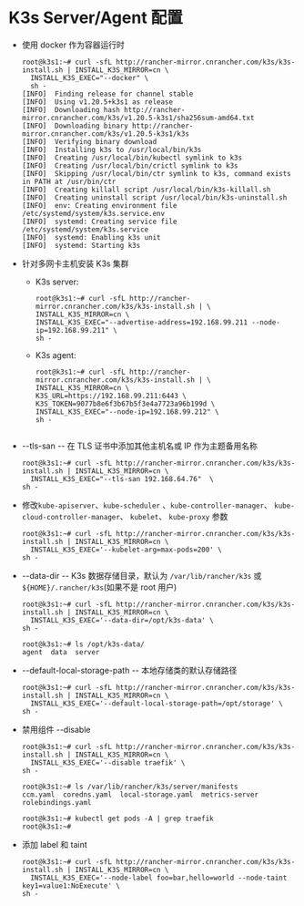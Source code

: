 # K3s Server/Agent 配置

- 使用 docker 作为容器运行时

  ```
  root@k3s1:~# curl -sfL http://rancher-mirror.cnrancher.com/k3s/k3s-install.sh | INSTALL_K3S_MIRROR=cn \
    INSTALL_K3S_EXEC="--docker" \
    sh -
  [INFO]  Finding release for channel stable
  [INFO]  Using v1.20.5+k3s1 as release
  [INFO]  Downloading hash http://rancher-mirror.cnrancher.com/k3s/v1.20.5-k3s1/sha256sum-amd64.txt
  [INFO]  Downloading binary http://rancher-mirror.cnrancher.com/k3s/v1.20.5-k3s1/k3s
  [INFO]  Verifying binary download
  [INFO]  Installing k3s to /usr/local/bin/k3s
  [INFO]  Creating /usr/local/bin/kubectl symlink to k3s
  [INFO]  Creating /usr/local/bin/crictl symlink to k3s
  [INFO]  Skipping /usr/local/bin/ctr symlink to k3s, command exists in PATH at /usr/bin/ctr
  [INFO]  Creating killall script /usr/local/bin/k3s-killall.sh
  [INFO]  Creating uninstall script /usr/local/bin/k3s-uninstall.sh
  [INFO]  env: Creating environment file /etc/systemd/system/k3s.service.env
  [INFO]  systemd: Creating service file /etc/systemd/system/k3s.service
  [INFO]  systemd: Enabling k3s unit
  [INFO]  systemd: Starting k3s
  ```

- 针对多网卡主机安装 K3s 集群

  - K3s server:

    ```
    root@k3s1:~# curl -sfL http://rancher-mirror.cnrancher.com/k3s/k3s-install.sh | \
    INSTALL_K3S_MIRROR=cn \
    INSTALL_K3S_EXEC="--advertise-address=192.168.99.211 --node-ip=192.168.99.211" \
    sh -
    ```

  - K3s agent:
    ```
    root@k3s1:~# curl -sfL http://rancher-mirror.cnrancher.com/k3s/k3s-install.sh | \
    INSTALL_K3S_MIRROR=cn \
    K3S_URL=https://192.168.99.211:6443 \
    K3S_TOKEN=9077b8e6f3b67b5f3e4a7723a96b199d \
    INSTALL_K3S_EXEC="--node-ip=192.168.99.212" \
    sh -
    ```

  ```

  ```

- --tls-san -- 在 TLS 证书中添加其他主机名或 IP 作为主题备用名称

  ```
  root@k3s1:~# curl -sfL http://rancher-mirror.cnrancher.com/k3s/k3s-install.sh | INSTALL_K3S_MIRROR=cn \
    INSTALL_K3S_EXEC="--tls-san 192.168.64.76"  \
  sh -
  ```

- 修改`kube-apiserver`、`kube-scheduler` 、`kube-controller-manager`、 `kube-cloud-controller-manager`、 `kubelet`、 `kube-proxy` 参数

  ```
  root@k3s1:~# curl -sfL http://rancher-mirror.cnrancher.com/k3s/k3s-install.sh | INSTALL_K3S_MIRROR=cn \
    INSTALL_K3S_EXEC='--kubelet-arg=max-pods=200' \
  sh -
  ```

- --data-dir -- K3s 数据存储目录，默认为 `/var/lib/rancher/k3s` 或 `${HOME}/.rancher/k3s`(如果不是 root 用户)

  ```
  root@k3s1:~# curl -sfL http://rancher-mirror.cnrancher.com/k3s/k3s-install.sh | INSTALL_K3S_MIRROR=cn \
    INSTALL_K3S_EXEC='--data-dir=/opt/k3s-data' \
  sh -

  root@k3s1:~# ls /opt/k3s-data/
  agent  data  server
  ```

- --default-local-storage-path -- 本地存储类的默认存储路径

  ```
  root@k3s1:~# curl -sfL http://rancher-mirror.cnrancher.com/k3s/k3s-install.sh | INSTALL_K3S_MIRROR=cn \
    INSTALL_K3S_EXEC='--default-local-storage-path=/opt/storage' \
  sh -
  ```

- 禁用组件 --disable

  ```
  root@k3s1:~# curl -sfL http://rancher-mirror.cnrancher.com/k3s/k3s-install.sh | INSTALL_K3S_MIRROR=cn \
    INSTALL_K3S_EXEC='--disable traefik' \
  sh -

  root@k3s1:~# ls /var/lib/rancher/k3s/server/manifests
  ccm.yaml  coredns.yaml  local-storage.yaml  metrics-server  rolebindings.yaml

  root@k3s1:~# kubectl get pods -A | grep traefik
  root@k3s1:~#
  ```

- 添加 label 和 taint
  ```
  root@k3s1:~# curl -sfL http://rancher-mirror.cnrancher.com/k3s/k3s-install.sh | INSTALL_K3S_MIRROR=cn \
    INSTALL_K3S_EXEC='--node-label foo=bar,hello=world --node-taint key1=value1:NoExecute' \
  sh -
  ```
